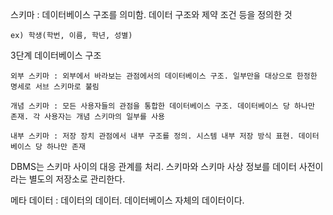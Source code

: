 스키마 : 데이터베이스 구조를 의미함. 데이터 구조와 제약 조건 등을 정의한 것
    
    ex) 학생(학번, 이름, 학년, 성별)

3단계 데이터베이스 구조

    외부 스키마 : 외부에서 바라보는 관점에서의 데이터베이스 구조. 일부만을 대상으로 한정한 명세로 서브 스키마로 불림

    개념 스키마 : 모든 사용자들의 관점을 통합한 데이터베이스 구조. 데이터베이스 당 하나만 존재. 각 사용자는 개념 스키마의 일부를 사용

    내부 스키마 : 저장 장치 관점에서 내부 구조를 정의. 시스템 내부 저장 방식 표현. 데이터베이스 당 하나만 존재

DBMS는 스키마 사이의 대응 관계를 처리. 스키마와 스키마 사상 정보를 데이터 사전이라는 별도의 저장소로 관리한다.

메타 데이터 : 데이터의 데이터. 데이터베이스 자체의 데이터이다.